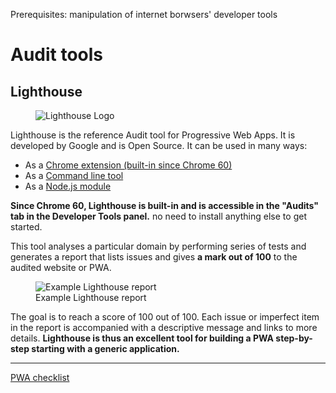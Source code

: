 <span class="requirements">Prerequisites: manipulation of internet borwsers' developer tools</span>

Audit tools
====================

## Lighthouse

<figure>
	<img src="../img/pwa-lighthouse.png" alt="Lighthouse Logo">
</figure>

Lighthouse is the reference Audit tool for Progressive Web Apps. It is developed by Google and is Open Source. It can be used in many ways:

- As a [Chrome extension (built-in since Chrome 60)](https://chrome.google.com/webstore/detail/blipmdconlkpinefehnmjammfjpmpbjk)
- As a [Command line tool](https://github.com/GoogleChrome/lighthouse)
- As a [Node.js module](https://www.npmjs.com/package/lighthouse)

**Since Chrome 60, Lighthouse is built-in and is accessible in the "Audits" tab in the Developer Tools panel.** no need to install anything else to get started.

This tool analyses a particular domain by performing series of tests and generates a report that lists issues and gives **a mark out of 100** to the audited website or PWA.

<figure>
	<img src="../img/lighthouse-report.png" alt="Example Lighthouse report">
	<figcaption>Example Lighthouse report</figcaption>
</figure>

The goal is to reach a score of 100 out of 100. Each issue or imperfect item in the report is accompanied with a descriptive message and links to more details. **Lighthouse is thus an excellent tool for building a PWA step-by-step starting with a generic application.**

---

 [PWA checklist](checklist.md)

